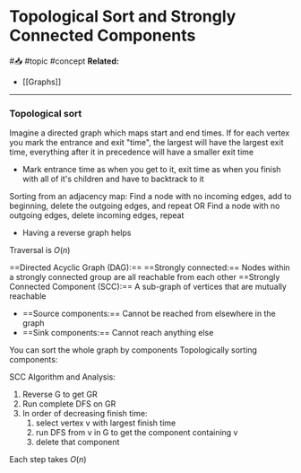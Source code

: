 # Topological Sort and Strongly Connected Components
#📥 
#topic
#concept
**Related:**
-  [[Graphs]]

---

### Topological sort
Imagine a directed graph which maps start and end times.
If for each vertex you mark the entrance and exit "time", the largest will have the largest exit time, everything after it in precedence will have a smaller exit time

- Mark entrance time as when you get to it, exit time as when you finish with all of it's children and have to backtrack to it 

Sorting from an adjacency map:
Find a node with no incoming edges, add to beginning, delete the outgoing edges, and repeat
OR 
Find a node with no outgoing edges, delete incoming edges, repeat
- Having a reverse graph helps

Traversal is $O(n)$

==Directed Acyclic Graph (DAG):==
==Strongly connected:== Nodes within a strongly connected group are all reachable from each other
==Strongly Connected Component (SCC):== A sub-graph of vertices that are mutually reachable
- ==Source components:== Cannot be reached from elsewhere in the graph
- ==Sink components:== Cannot reach anything else

You can sort the whole graph by components
Topologically sorting components:

SCC Algorithm and Analysis:
1. Reverse G to get GR
2. Run complete DFS on GR 
3. In order of decreasing finish time:
	1. select vertex v with largest finish time
	2. run DFS from v in G to get the component containing v
	3. delete that component

Each step takes $O(n)$